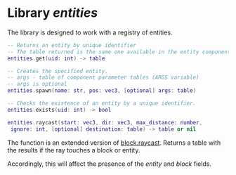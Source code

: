# Library *entities*

The library is designed to work with a registry of entities.

```lua
-- Returns an entity by unique identifier
-- The table returned is the same one available in the entity components.
entities.get(uid: int) -> table

-- Creates the specified entity.
-- args - table of component parameter tables (ARGS variable)
-- args is optional
entities.spawn(name: str, pos: vec3, [optional] args: table)

-- Checks the existence of an entity by a unique identifier.
entities.exists(uid: int) -> bool
```

```lua
entities.raycast(start: vec3, dir: vec3, max_distance: number,
 ignore: int, [optional] destination: table) -> table or nil
```

The function is an extended version of [block.raycast](libblock.md#raycast). Returns a table with the results if the ray touches a block or entity.

Accordingly, this will affect the presence of the *entity* and *block* fields.
